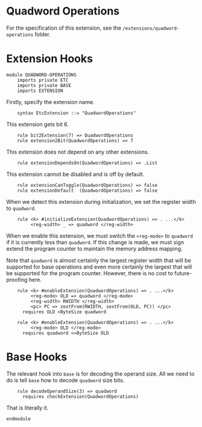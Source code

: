 # Quadword Operations

For the specification of this extension, see the `/extensions/quadword-operations` folder.

# Extension Hooks

```k
module QUADWORD-OPERATIONS
    imports private ETC
    imports private BASE
    imports EXTENSION
```

Firstly, specify the extension name.

```k
    syntax EtcExtension ::= "QuadwordOperations"
```

This extension gets bit 6.

```k
    rule bit2Extension(7) => QuadwordOperations
    rule extension2Bit(QuadwordOperations) => 7
```

This extension does not depend on any other extensions.

```k
    rule extensionDependsOn(QuadwordOperations) => .List
```

This extension cannot be disabled and is off by default.

```k
    rule extensionCanToggle(QuadwordOperations) => false
    rule extensionDefault  (QuadwordOperations) => false
```

When we detect this extension during initialization, we set the register
width to `quadword`.

```k
    rule <k> #initializeExtension(QuadwordOperations) => . ...</k>
         <reg-width> _ => quadword </reg-width>
```

When we enable this extension, we must switch the `<reg-mode>` to `quadword`
if it is currently less than `quadword`. If this change is made, we must sign
extend the program counter to maintain the memory address mapping.

Note that `quadword` is almost certainly the largest register width that will
be supported for base operations and even more certainly the largest that will
be supported for the program counter. However, there is no cost to
future-proofing here.

```k
    rule <k> #enableExtension(QuadwordOperations) => . ...</k>
         <reg-mode> OLD => quadword </reg-mode>
         <reg-width> RWIDTH </reg-width>
         <pc> PC => zextFrom(RWIDTH, sextFrom(OLD, PC)) </pc>
      requires OLD <ByteSize quadword

    rule <k> #enableExtension(QuadwordOperations) => . ...</k>
         <reg-mode> OLD </reg-mode>
      requires quadword <=ByteSize OLD
```

# Base Hooks

The relevant hook into `base` is for decoding the operand size.
All we need to do is tell `base` how to decode `quadword` size bits.

```k
    rule decodeOperandSize(3) => quadword
      requires checkExtension(QuadwordOperations)
```

That is literally it.

```k
endmodule
```